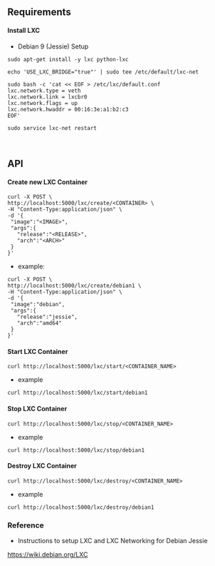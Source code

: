 
<br>

## Requirements

#### Install LXC

- Debian 9 (Jessie) Setup

```
sudo apt-get install -y lxc python-lxc

echo 'USE_LXC_BRIDGE="true"' | sudo tee /etc/default/lxc-net

sudo bash -c 'cat << EOF > /etc/lxc/default.conf
lxc.network.type = veth
lxc.network.link = lxcbr0
lxc.network.flags = up
lxc.network.hwaddr = 00:16:3e:a1:b2:c3
EOF'

sudo service lxc-net restart
```

<br>

## API

#### Create new LXC Container

```
curl -X POST \
http://localhost:5000/lxc/create/<CONTAINER> \
-H "Content-Type:application/json" \
-d '{
 "image":"<IMAGE>",
 "args":{
   "release":"<RELEASE>",
   "arch":"<ARCH>"
 }
}'
```

- example:

```
curl -X POST \
http://localhost:5000/lxc/create/debian1 \
-H "Content-Type:application/json" \
-d '{
 "image":"debian",
 "args":{
   "release":"jessie",
   "arch":"amd64"
 }
}'
```

#### Start LXC Container

`curl http://localhost:5000/lxc/start/<CONTAINER_NAME>`

- example

`curl http://localhost:5000/lxc/start/debian1`

#### Stop LXC Container

`curl http://localhost:5000/lxc/stop/<CONTAINER_NAME>`

- example

`curl http://localhost:5000/lxc/stop/debian1`

#### Destroy LXC Container

`curl http://localhost:5000/lxc/destroy/<CONTAINER_NAME>`

- example

`curl http://localhost:5000/lxc/destroy/debian1`


### Reference

- Instructions to setup LXC and LXC Networking for Debian Jessie

https://wiki.debian.org/LXC
